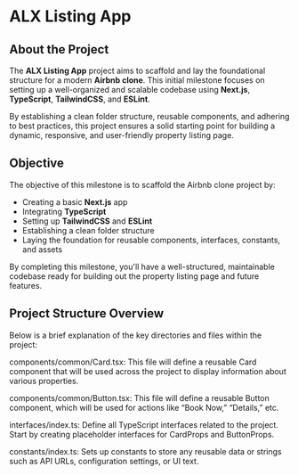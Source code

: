 # ALX Listing App

## About the Project

The **ALX Listing App** project aims to scaffold and lay the foundational structure for a modern **Airbnb clone**. This initial milestone focuses on setting up a well-organized and scalable codebase using **Next.js**, **TypeScript**, **TailwindCSS**, and **ESLint**.

By establishing a clean folder structure, reusable components, and adhering to best practices, this project ensures a solid starting point for building a dynamic, responsive, and user-friendly property listing page.

## Objective

The objective of this milestone is to scaffold the Airbnb clone project by:

- Creating a basic **Next.js** app
- Integrating **TypeScript**
- Setting up **TailwindCSS** and **ESLint**
- Establishing a clean folder structure
- Laying the foundation for reusable components, interfaces, constants, and assets

By completing this milestone, you'll have a well-structured, maintainable codebase ready for building out the property listing page and future features.

## Project Structure Overview

Below is a brief explanation of the key directories and files within the project:

components/common/Card.tsx: This file will define a reusable Card component that will be used across the project to display information about various properties.

components/common/Button.tsx: This file will define a reusable Button component, which will be used for actions like “Book Now,” “Details,” etc.

interfaces/index.ts: Define all TypeScript interfaces related to the project. Start by creating placeholder interfaces for CardProps and ButtonProps.

constants/index.ts: Sets up constants to store any reusable data or strings such as API URLs, configuration settings, or UI text.
